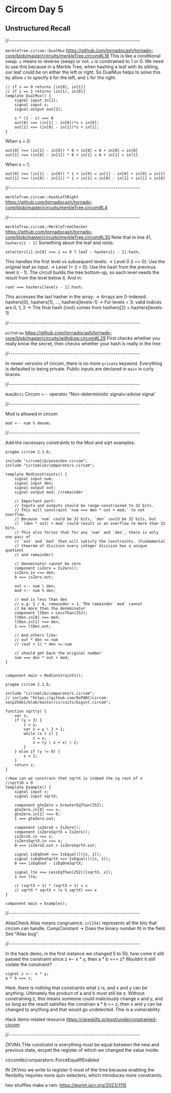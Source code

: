 # Circom Day 5

## Unstructured Recall
//----------------------------------------------------------------

`merkleTree.circom::DualMux`
https://github.com/tornadocash/tornado-core/blob/master/circuits/merkleTree.circom#L18
This is like a conditional swap.
`s` means to reverse (swap) or not. `s` is constrained to 1 or 0.
We need to use this because in a Merkle Tree, when hashing a leaf with its sibling,
our leaf could be on either the left or right. So DualMux helps to solve this by
allow `s` to specify `0` for the left, and `1` for the right.
```
// if s == 0 returns [in[0], in[1]]
// if s == 1 returns [in[1], in[0]]
template DualMux() {
    signal input in[2];
    signal input s;
    signal output out[2];

    s * (1 - s) === 0
    out[0] <== (in[1] - in[0])*s + in[0];
    out[1] <== (in[0] - in[1])*s + in[1];
}
```
When s = 0:
```
out[0] <== (in[1] - in[0]) * 0 + in[0] = 0 + in[0] = in[0]
out[1] <== (in[0] - in[1]) * 0 + in[1] = 0 + in[1] = in[1]
```
When s = 1;
```
out[0] <== (in[1] - in[0]) * 1 + in[0] = in[1] - in[0] + in[0] = in[1]
out[1] <== (in[0] - in[1]) * 1 + in[1] = in[0] - in[1] + in[1] = in[0]
```

//----------------------------------------------------------------

`merkleTree.circom::HashLeftRight`
https://github.com/tornadocash/tornado-core/blob/master/circuits/merkleTree.circom#L4

//----------------------------------------------------------------

`merkleTree.circom::MerkleTreeChecker`
https://github.com/tornadocash/tornado-core/blob/master/circuits/merkleTree.circom#L30
Note that in line 41, `hashers[i - 1]`
Something about the leaf and roots.
```
selectors[i].in[0] <== i == 0 ? leaf : hashers[i - 1].hash;
```
This handles the first level vs subsequent levels:
-> Level 0 (i == 0): Use the original leaf as input.
-> Level 1+ (i > 0): Use the hash from the previous level (i - 1).
The circuit builds the tree bottom-up, so each level needs the result from the level below it.
And in:
```
root === hashers[levels - 1].hash;
```
This accesses the last hasher in the array:
-> Arrays are 0-indexed: hashers[0], hashers[1], ..., hashers[levels-1]
-> For levels = 3: valid indices are 0, 1, 2
-> The final hash (root) comes from hashers[2] = hashers[levels-1]

//----------------------------------------------------------------

`withdraw`
https://github.com/tornadocash/tornado-core/blob/master/circuits/withdraw.circom#L29
First checks whether you really know the secret,
then checks whether your hash is really in the tree

//----------------------------------------------------------------

In newer versions of circom, there is no more `private` keyword. Everything is defaulted
to being private. Public inputs are declared in `main` in curly braces.

//----------------------------------------------------------------

`Num2Bits`
Circom `<--` operator
"Non-deterministic signal` or `advise signal`

//----------------------------------------------------------------

Mod is allowed in circom
```
mod <-- num % denom;
```

//----------------------------------------------------------------

Add the necessary constraints to the Mod and sqrt examples:
```circom
pragma circom 2.1.6;

include "circomlib/poseidon.circom";
include "circomlib/comparators.circom";

template ModConstraints() {
    signal input num;
    signal input den;
    signal output out;
    signal output mod; //remainder

    // Important part:
    // Inputs and outputs should be range-constrained to 32 bits.
    // This will constraint `num === den * out + mod;` to not overflow.
    // Because `num` could be 32 bits, `den` could be 32 bits, but 
    // `(den * out) + mod` could result in an overflow to more than 32 bits.
    // This also forces that for any `num` and `den`, there is only one pair of
    // `out` and `mod` that will satisfy the constraints. (Fundamental
    // theorem of division every integer division has a unique quotient 
    // and remainder)

    // denominator cannot be zero
    component isZero = IsZero();
    isZero.in <== den;
    0 === isZero.out;

    out <-- num \ den;
    mod <-- num % den;

    // mod is less than den
    // e.g: 5 / 4, remainder = 1. The remainder `mod` cannot
    // be more than the denominator
    component ltDen = LessThan(252);
    ltDen.in[0] <== mod;
    ltDen.in[1] <== den;
    1 === ltDen.out;

    // And others like:
    // out * den <= num
    // (out + 1) * den >= num

    // should get back the original number
    num === den * out + mod;
}


component main = ModConstraints();
```

```circom
pragma circom 2.1.6;

include "circomlib/comparators.circom";
// include "https://github.com/0xPARC/circom-secp256k1/blob/master/circuits/bigint.circom";

function sqrt(y) {
    var z;
    if (y > 3) {
        z = y;
        var x = y \ 2 + 1;
        while (x < z) {
            z = x;
            x = (y \ x + x) \ 2;
        }
    } else if (y != 0) {
        z = 1;
    }
    return z;
}

//How can we constrain that sqrtX is indeed the sq root of x
//sqrt10 = 9
template Example() {
    signal input x;
    signal input sqrtX;

    component gteZero = GreaterEqThan(252);
    gteZero.in[0] <== x;
    gteZero.in[1] <== 0;
    1 === gteZero.out;

    component isZeroX = IsZero();
    component isZeroSqrtX = IsZero();
    isZeroX.in <== x;
    isZeroSqrtX.in <== x;
    0 === isZeroX.out + isZeroSqrtX.out;

    signal isEqOneX <== IsEqual()([x, 1]);
    signal isEqOneSqrtX <== IsEqual()([x, 1]);
    0 === isEqOneX - isEqOneSqrtX;

    signal lte <== LessEqThan(252)([sqrtX, x]);
    1 === lte;

    // (sqrtX + 1) * (sqrtX + 1) > x
    // sqrtX * sqrtX + (x % sqrtX) === x
}

component main = Example();
```

//----------------------------------------------------------------

AliasCheck
Alias means congruence.
`in[254]` represents all the bits that circom can handle.
CompConstant -> Does the binary number fit in the field.
See "Alias bug".

//----------------------------------------------------------------

In the hack demo, in the first instance we changed 5 to 50, how come it still passed the constraint
since z <-- x * y, then a * b === z? Wouldnt it still violate the constraint?
```
signal z <-- x * y;
a * b === z;
```
Here, there is nothing that constraints what z is, and x and y can be anything.
Ultimately the product of a and b must still be z. Without constraining z, this means 
someone could maliciously change x and y, and so long as the result satisfies
the constrain a * b == z, then x and y can be changed to anything and that would go
undetected. This is a vulnerability.

Hack demo related resource
https://rareskills.io/post/underconstrained-circom

//----------------------------------------------------------------

ZKVMs
THe constraint is everything must be equal between the new and previous state, excpet
the register of which we changed the value inside.

circomlib/comparators::ForceEqualIfEnabled

IN ZKVms we write to register 0 most of the time because enabling the flexibility requries
more quin selectors, which introduces more constraints.

two shuffles make a ram:
https://eprint.iacr.org/2023/1115

